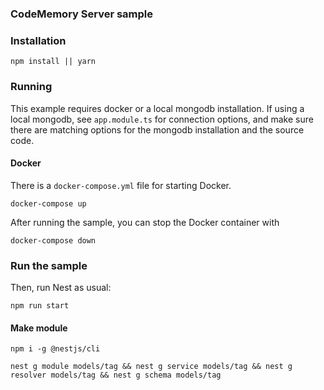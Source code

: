 ### CodeMemory Server sample

### Installation

`npm install || yarn`

### Running

This example requires docker or a local mongodb installation. If using a local mongodb, see `app.module.ts` for connection options, and make sure there are matching options for the mongodb installation and the source code.

#### Docker

There is a `docker-compose.yml` file for starting Docker.

`docker-compose up`

After running the sample, you can stop the Docker container with

`docker-compose down`

### Run the sample

Then, run Nest as usual:

`npm run start`

#### Make module

`npm i -g @nestjs/cli`

`nest g module models/tag && nest g service models/tag && nest g resolver models/tag && nest g schema models/tag`
